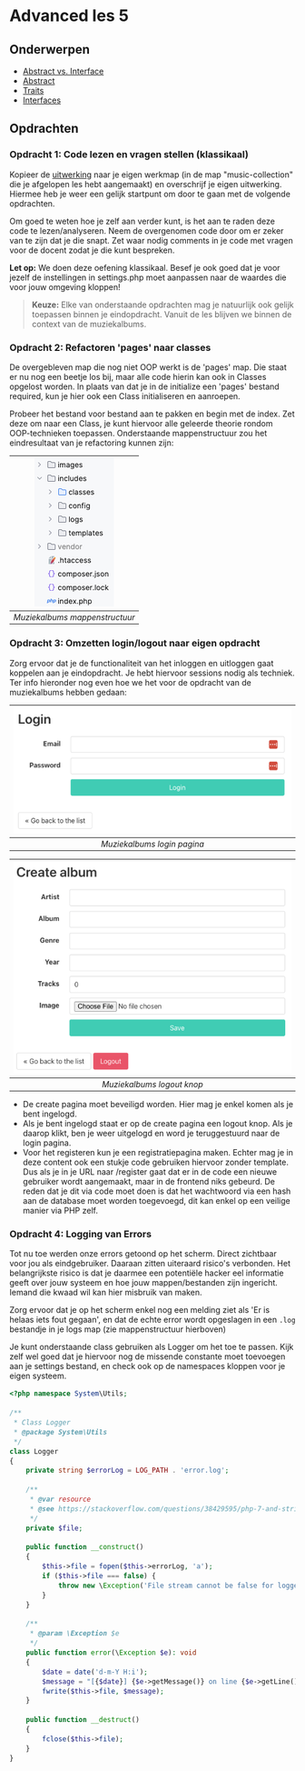 # Advanced les 5

## Onderwerpen

- [Abstract vs. Interface](https://codeinphp.github.io/post/abstract-class-vs-interface/)
- [Abstract](http://php.net/manual/en/language.oop5.abstract.php)
- [Traits](http://php.net/manual/en/language.oop5.traits.php)
- [Interfaces](http://php.net/manual/en/language.oop5.interfaces.php)

## Opdrachten

### Opdracht 1: Code lezen en vragen stellen (klassikaal)

Kopieer de [uitwerking](../lesson4/assignment) naar je eigen werkmap (in de map "music-collection"
die je afgelopen les hebt aangemaakt) en overschrijf je eigen uitwerking. Hiermee heb je weer een
gelijk startpunt om door te gaan met de volgende opdrachten.

Om goed te weten hoe je zelf aan verder kunt, is het aan te raden deze code te lezen/analyseren.
Neem de overgenomen code door om er zeker van te zijn dat je die snapt. Zet waar nodig comments in
je code met vragen voor de docent zodat je die kunt bespreken.

**Let op:** We doen deze oefening klassikaal. Besef je ook goed dat je voor jezelf de instellingen
in settings.php moet aanpassen naar de waardes die voor jouw omgeving kloppen!

> **Keuze:** Elke van onderstaande opdrachten mag je natuurlijk ook gelijk toepassen binnen je
> eindopdracht. Vanuit de les blijven we binnen de context van de muziekalbums.

### Opdracht 2: Refactoren 'pages' naar classes

De overgebleven map die nog niet OOP werkt is de 'pages' map. Die staat er nu nog een beetje los bij,
maar alle code hierin kan ook in Classes opgelost worden. In plaats van dat je in de initialize een
'pages' bestand required, kun je hier ook een Class initialiseren en aanroepen.

Probeer het bestand voor bestand aan te pakken en begin met de index. Zet deze om naar een Class, je
kunt hiervoor alle geleerde theorie rondom OOP-technieken toepassen. Onderstaande mappenstructuur zou
het eindresultaat van je refactoring kunnen zijn:

| ![Muziekalbums folder structure](music-albums-folder-structure.png) | 
|:-------------------------------------------------------------------:| 
|                   *Muziekalbums mappenstructuur*                    |

### Opdracht 3: Omzetten login/logout naar eigen opdracht

Zorg ervoor dat je de functionaliteit van het inloggen en uitloggen gaat koppelen aan je eindopdracht.
Je hebt hiervoor sessions nodig als techniek. Ter info hieronder nog even hoe we het voor de opdracht
van de muziekalbums hebben gedaan:

| ![Muziekalbums login](music-albums-login.png) | 
|:---------------------------------------------:| 
|          *Muziekalbums login pagina*          |

| ![Muziekalbums logout button](music-albums-logout-button.png) | 
|:-------------------------------------------------------------:| 
|                  *Muziekalbums logout knop*                   |

- De create pagina moet beveiligd worden. Hier mag je enkel komen als je bent ingelogd.
- Als je bent ingelogd staat er op de create pagina een logout knop. Als je daarop klikt, ben je weer
  uitgelogd en word je teruggestuurd naar de login pagina.
- Voor het registeren kun je een registratiepagina maken. Echter mag je in deze content ook een stukje
  code gebruiken hiervoor zonder template. Dus als je in je URL naar /register gaat dat er in de code
  een nieuwe gebruiker wordt aangemaakt, maar in de frontend niks gebeurd. De reden dat je dit via code
  moet doen is dat het wachtwoord via een hash aan de database moet worden toegevoegd, dit kan enkel
  op een veilige manier via PHP zelf.

### Opdracht 4: Logging van Errors

Tot nu toe werden onze errors getoond op het scherm. Direct zichtbaar voor jou als eindgebruiker.
Daaraan zitten uiteraard risico's verbonden. Het belangrijkste risico is dat je daarmee een potentiële
hacker eel informatie geeft over jouw systeem en hoe jouw mappen/bestanden zijn ingericht. Iemand die
kwaad wil kan hier misbruik van maken.

Zorg ervoor dat je op het scherm enkel nog een melding ziet als 'Er is helaas iets fout gegaan', en dat
de echte error wordt opgeslagen in een `.log` bestandje in je logs map (zie mappenstructuur hierboven)

Je kunt onderstaande class gebruiken als Logger om het toe te passen. Kijk zelf wel goed dat je hiervoor
nog de missende constante moet toevoegen aan je settings bestand, en check ook op de namespaces kloppen
voor je eigen systeem.

```php
<?php namespace System\Utils;

/**
 * Class Logger
 * @package System\Utils
 */
class Logger
{
    private string $errorLog = LOG_PATH . 'error.log';

    /**
     * @var resource
     * @see https://stackoverflow.com/questions/38429595/php-7-and-strict-resource-types
     */
    private $file;

    public function __construct()
    {
        $this->file = fopen($this->errorLog, 'a');
        if ($this->file === false) {
            throw new \Exception('File stream cannot be false for logger.');
        }
    }

    /**
     * @param \Exception $e
     */
    public function error(\Exception $e): void
    {
        $date = date('d-m-Y H:i');
        $message = "[{$date}] {$e->getMessage()} on line {$e->getLine()} of {$e->getFile()}" . PHP_EOL;
        fwrite($this->file, $message);
    }

    public function __destruct()
    {
        fclose($this->file);
    }
}
```
